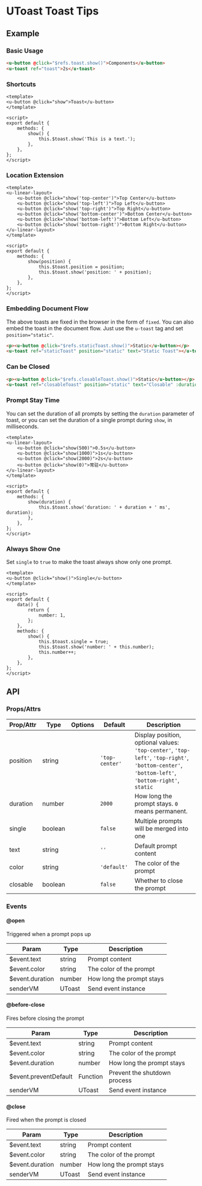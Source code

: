 <!-- This README.md is automatically generated based on api.yaml and docs/*.md for easy reference on GitHub and NPM. If you need to modify it, please view the source file -->

# UToast Toast Tips

## Example
### Basic Usage

```html
<u-button @click="$refs.toast.show()">Components</u-button>
<u-toast ref="toast">2s</u-toast>
```

### Shortcuts

``` view
<template>
<u-button @click="show">Toast</u-button>
</template>

<script>
export default {
    methods: {
        show() {
            this.$toast.show('This is a text.');
        },
    },
};
</script>
```

### Location Extension

``` view
<template>
<u-linear-layout>
    <u-button @click="show('top-center')">Top Center</u-button>
    <u-button @click="show('top-left')">Top Left</u-button>
    <u-button @click="show('top-right')">Top Right</u-button>
    <u-button @click="show('bottom-center')">Bottom Center</u-button>
    <u-button @click="show('bottom-left')">Bottom Left</u-button>
    <u-button @click="show('bottom-right')">Bottom Right</u-button>
</u-linear-layout>
</template>

<script>
export default {
    methods: {
        show(position) {
            this.$toast.position = position;
            this.$toast.show('position: ' + position);
        },
    },
};
</script>
```

### Embedding Document Flow

The above toasts are fixed in the browser in the form of `fixed`. You can also embed the toast in the document flow. Just use the `u-toast` tag and set `position="static"`.

``` html
<p><u-button @click="$refs.staticToast.show()">Static</u-button></p>
<u-toast ref="staticToast" position="static" text="Static Toast"></u-toast>
```

### Can be Closed

``` html
<p><u-button @click="$refs.closableToast.show()">Static</u-button></p>
<u-toast ref="closableToast" position="static" text="Closable" :duration="0" closable></u-toast>
```

### Prompt Stay Time

You can set the duration of all prompts by setting the `duration` parameter of toast, or you can set the duration of a single prompt during `show`, in milliseconds.

``` view
<template>
<u-linear-layout>
    <u-button @click="show(500)">0.5s</u-button>
    <u-button @click="show(1000)">1s</u-button>
    <u-button @click="show(2000)">2s</u-button>
    <u-button @click="show(0)">常驻</u-button>
</u-linear-layout>
</template>

<script>
export default {
    methods: {
        show(duration) {
            this.$toast.show('duration: ' + duration + ' ms', duration);
        },
    },
};
</script>
```

### Always Show One

Set `single` to `true` to make the toast always show only one prompt.

``` view
<template>
<u-button @click="show()">Single</u-button>
</template>

<script>
export default {
    data() {
        return {
            number: 1,
        };
    },
    methods: {
        show() {
            this.$toast.single = true;
            this.$toast.show('number: ' + this.number);
            this.number++;
        },
    },
};
</script>
```

## API
### Props/Attrs

| Prop/Attr | Type | Options | Default | Description |
| --------- | ---- | ------- | ------- | ----------- |
| position | string | | `'top-center'` | Display position, optional values: `'top-center'`, `'top-left'`, `'top-right'`, `'bottom-center'`, `'bottom-left'`, `'bottom-right'`, `static` |
| duration | number | | `2000` | How long the prompt stays. `0` means permanent. |
| single | boolean | | `false` | Multiple prompts will be merged into one |
| text | string | | `''` | Default prompt content |
| color | string | | `'default'` | The color of the prompt |
| closable | boolean | | `false` | Whether to close the prompt |

### Events

#### @open

Triggered when a prompt pops up

| Param | Type | Description |
| ----- | ---- | ----------- |
| $event.text | string | Prompt content |
| $event.color | string | The color of the prompt |
| $event.duration | number | How long the prompt stays |
| senderVM | UToast | Send event instance |

#### @before-close

Fires before closing the prompt

| Param | Type | Description |
| ----- | ---- | ----------- |
| $event.text | string | Prompt content |
| $event.color | string | The color of the prompt |
| $event.duration | number | How long the prompt stays |
| $event.preventDefault | Function | Prevent the shutdown process |
| senderVM | UToast | Send event instance |

#### @close

Fired when the prompt is closed

| Param | Type | Description |
| ----- | ---- | ----------- |
| $event.text | string | Prompt content |
| $event.color | string | The color of the prompt |
| $event.duration | number | How long the prompt stays |
| senderVM | UToast | Send event instance |